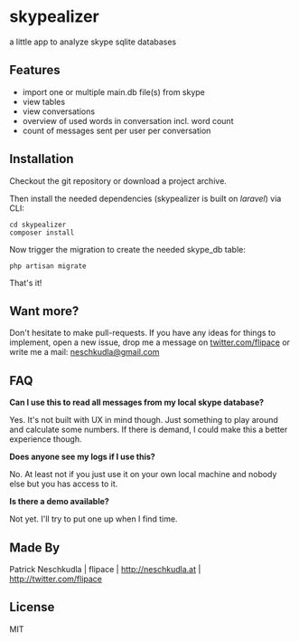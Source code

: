 skypealizer
===========

a little app to analyze skype sqlite databases

Features
-----
  - import one or multiple main.db file(s) from skype
  - view tables
  - view conversations
  - overview of used words in conversation incl. word count
  - count of messages sent per user per conversation

Installation
-----
Checkout the git repository or download a project archive.

Then install the needed dependencies (skypealizer is built on *laravel*) via CLI:
`````cli
cd skypealizer
composer install
`````

Now trigger the migration to create the needed skype_db table:
`````cli
php artisan migrate
`````
That's it!

Want more?
-----
Don't hesitate to make pull-requests. If you have any ideas for things to implement, open a new issue, drop me a message on [twitter.com/flipace](http://twitter.com/flipace) or write me a mail: neschkudla@gmail.com

FAQ
-----
**Can I use this to read all messages from my local skype database?**

Yes. It's not built with UX in mind though. Just something to play around and calculate some numbers. If there is demand, I could make this a better experience though.

**Does anyone see my logs if I use this?**

No. At least not if you just use it on your own local machine and nobody else but you has access to it.

**Is there a demo available?**

Not yet. I'll try to put one up when I find time.

Made By
-----
Patrick Neschkudla | flipace | http://neschkudla.at | http://twitter.com/flipace

License
----

MIT
